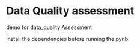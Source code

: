# Data Quality assessment
demo for data_quality Assessment

install the dependencies before running the pynb
